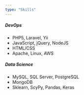 ```yaml
---
type: "Skills"
---
```


<h5>DevOps</h5>

* PHP5, Laravel, Yii
* JavaScript, jQuery, NodeJS
* HTML/CSS
* Apache, Linux, AWS

<h5>Data Science</h5>

* MySQL, SQL Server, PostgreSQL
* MongoDB
* Sklearn, ScyPy, Pandas, Keras
